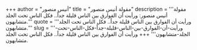 +++
author = "أنيس منصور"
title = "مقولة أنيس منصور"
description = '''مقولة أنيس منصور: ورأيت أن الفوارق بين الناس قليلة جداً.. فكل الناس تحت الجلد متشابهون.'''
quote = '''ورأيت أن الفوارق بين الناس قليلة جداً.. فكل الناس تحت الجلد متشابهون.'''
slug = '''ورأيت-أن-الفوارق-بين-الناس-قليلة-جداً-فكل-الناس-تحت-الجلد-متشابهون'''
+++
ورأيت أن الفوارق بين الناس قليلة جداً.. فكل الناس تحت الجلد متشابهون.

